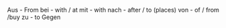 Aus - From
bei - with / at
mit - with
nach - after / to (places)
von - of / from /buy
zu - to 
Gegen